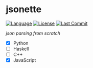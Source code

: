 # jsonette
[![Language](https://img.shields.io/github/languages/count/zackxzhang/jsonette
)](https://github.com/zackxzhang/jsonette)
[![License](https://img.shields.io/github/license/zackxzhang/jsonette)](https://opensource.org/licenses/BSD-3-Clause)
[![Last Commit](https://img.shields.io/github/last-commit/zackxzhang/jsonette)](https://github.com/zackxzhang/jsonette)

*json parsing from scratch*

- [x] Python
- [ ] Haskell
- [ ] C++
- [x] JavaScript
